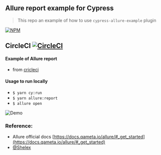 Allure report example for Cypress
-----------------------------------
> This repo an example of how to use `cypress-allure-example` plugin

[![NPM][npm-icon]][npm-url]

## CircleCI [![CircleCI](https://circleci.com/gh/Ebazhanov/cypress-allure-example.svg?style=svg)](https://circleci.com/gh/Ebazhanov/cypress-allure-example )

#### Example of Allure report 
- from [cricleci](https://27-254609643-gh.circle-artifacts.com/0/allure-report/index.html#)

#### Usage to run locally
- `$ yarn cy:run`
- `$ yarn allure:report`
- `$ allure open`

![Demo](allure-screencast.gif)

### Reference:
- Allure official docs [https://docs.qameta.io/allure/#_get_started](https://docs.qameta.io/allure/#_get_started)
- [@Shelex](https://github.com/Shelex/cypress-allure-plugin-example)


[npm-icon]: https://nodei.co/npm/cypress-allure-plugin.svg?downloads=true
[npm-url]: https://www.npmjs.com/package/@shelex/cypress-allure-plugin
